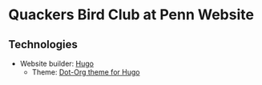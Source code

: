 # Quackers Bird Club at Penn Website

## Technologies

- Website builder: [Hugo](https://gohugo.io)
    - Theme: [Dot-Org theme for Hugo](https://github.com/cncf/dot-org-hugo-theme)
